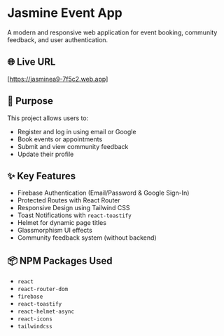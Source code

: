 # Jasmine Event App

A modern and responsive web application for event booking, community feedback, and user authentication.

## 🌐 Live URL

[https://jasminea9-7f5c2.web.app]

## 🎯 Purpose

This project allows users to:

- Register and log in using email or Google
- Book events or appointments
- Submit and view community feedback
- Update their profile

## ✨ Key Features

- Firebase Authentication (Email/Password & Google Sign-In)
- Protected Routes with React Router
- Responsive Design using Tailwind CSS
- Toast Notifications with `react-toastify`
- Helmet for dynamic page titles
- Glassmorphism UI effects
- Community feedback system (without backend)

## 📦 NPM Packages Used

- `react`
- `react-router-dom`
- `firebase`
- `react-toastify`
- `react-helmet-async`
- `react-icons`
- `tailwindcss`
